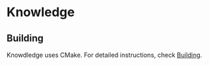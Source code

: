 Knowledge
==========

Building
---------

Knowdledge uses CMake. For detailed instructions, check [Building](Building.md).